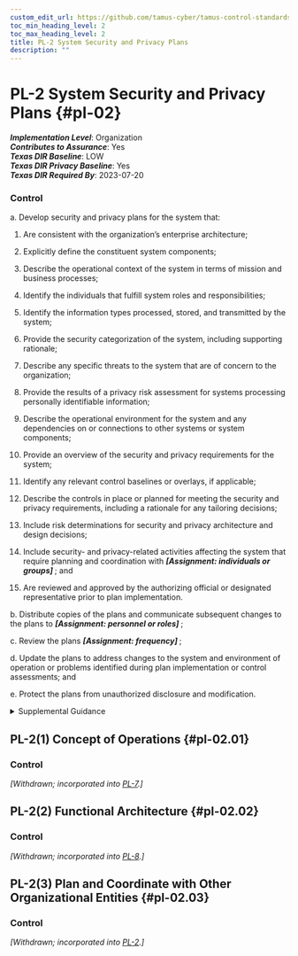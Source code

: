 ```yaml
---
custom_edit_url: https://github.com/tamus-cyber/tamus-control-standards/tree/main/content/tamus.edu/TAMUS_profile.yaml
toc_min_heading_level: 2
toc_max_heading_level: 2
title: PL-2 System Security and Privacy Plans
description: ""
---
```


# PL-2 System Security and Privacy Plans {#pl-02}

_**Implementation Level**_: Organization\
_**Contributes to Assurance**_: Yes\
_**Texas DIR Baseline**_: LOW\
_**Texas DIR Privacy Baseline**_: Yes\
_**Texas DIR Required By**_: 2023-07-20

### Control



a. Develop security and privacy plans for the system that:

1. Are consistent with the organization’s enterprise architecture;

2. Explicitly define the constituent system components;

3. Describe the operational context of the system in terms of mission and business processes;

4. Identify the individuals that fulfill system roles and responsibilities;

5. Identify the information types processed, stored, and transmitted by the system;

6. Provide the security categorization of the system, including supporting rationale;

7. Describe any specific threats to the system that are of concern to the organization;

8. Provide the results of a privacy risk assessment for systems processing personally identifiable information;

9. Describe the operational environment for the system and any dependencies on or connections to other systems or system components;

10. Provide an overview of the security and privacy requirements for the system;

11. Identify any relevant control baselines or overlays, if applicable;

12. Describe the controls in place or planned for meeting the security and privacy requirements, including a rationale for any tailoring decisions;

13. Include risk determinations for security and privacy architecture and design decisions;

14. Include security- and privacy-related activities affecting the system that require planning and coordination with <strong title="pl-02_odp.01"> <em>[Assignment: individuals or groups]</em> </strong> ; and

15. Are reviewed and approved by the authorizing official or designated representative prior to plan implementation.

b. Distribute copies of the plans and communicate subsequent changes to the plans to <strong title="pl-02_odp.02"> <em>[Assignment: personnel or roles]</em> </strong>;

c. Review the plans <strong title="pl-02_odp.03"> <em>[Assignment: frequency]</em> </strong>;

d. Update the plans to address changes to the system and environment of operation or problems identified during plan implementation or control assessments; and

e. Protect the plans from unauthorized disclosure and modification.


<details><summary>Supplemental Guidance</summary>System security and privacy plans are scoped to the system and system components within the defined authorization boundary and contain an overview of the security and privacy requirements for the system and the controls selected to satisfy the requirements. The plans describe the intended application of each selected control in the context of the system with a sufficient level of detail to correctly implement the control and to subsequently assess the effectiveness of the control. The control documentation describes how system-specific and hybrid controls are implemented and the plans and expectations regarding the functionality of the system. System security and privacy plans can also be used in the design and development of systems in support of life cycle-based security and privacy engineering processes. System security and privacy plans are living documents that are updated and adapted throughout the system development life cycle (e.g., during capability determination, analysis of alternatives, requests for proposal, and design reviews). [Section 2.1](#c3397cc9-83c6-4459-adb2-836739dc1b94) describes the different types of requirements that are relevant to organizations during the system development life cycle and the relationship between requirements and controls.<br/><br/>Organizations may develop a single, integrated security and privacy plan or maintain separate plans. Security and privacy plans relate security and privacy requirements to a set of controls and control enhancements. The plans describe how the controls and control enhancements meet the security and privacy requirements but do not provide detailed, technical descriptions of the design or implementation of the controls and control enhancements. Security and privacy plans contain sufficient information (including specifications of control parameter values for selection and assignment operations explicitly or by reference) to enable a design and implementation that is unambiguously compliant with the intent of the plans and subsequent determinations of risk to organizational operations and assets, individuals, other organizations, and the Nation if the plan is implemented.<br/><br/>Security and privacy plans need not be single documents. The plans can be a collection of various documents, including documents that already exist. Effective security and privacy plans make extensive use of references to policies, procedures, and additional documents, including design and implementation specifications where more detailed information can be obtained. The use of references helps reduce the documentation associated with security and privacy programs and maintains the security- and privacy-related information in other established management and operational areas, including enterprise architecture, system development life cycle, systems engineering, and acquisition. Security and privacy plans need not contain detailed contingency plan or incident response plan information but can instead provide—explicitly or by reference—sufficient information to define what needs to be accomplished by those plans.<br/><br/>Security- and privacy-related activities that may require coordination and planning with other individuals or groups within the organization include assessments, audits, inspections, hardware and software maintenance, acquisition and supply chain risk management, patch management, and contingency plan testing. Planning and coordination include emergency and nonemergency (i.e., planned or non-urgent unplanned) situations. The process defined by organizations to plan and coordinate security- and privacy-related activities can also be included in other documents, as appropriate.</details>


## PL-2(1) Concept of Operations {#pl-02.01}

### Control

<em>[Withdrawn; incorporated into [PL-7](/catalog/pl/pl-07).]</em>



## PL-2(2) Functional Architecture {#pl-02.02}

### Control

<em>[Withdrawn; incorporated into [PL-8](/catalog/pl/pl-08).]</em>



## PL-2(3) Plan and Coordinate with Other Organizational Entities {#pl-02.03}

### Control

<em>[Withdrawn; incorporated into [PL-2](/catalog/pl/pl-02).]</em>

